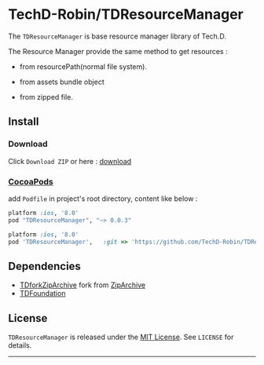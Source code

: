 # TechD-Robin/TDResourceManager

The `TDResourceManager` is base resource manager library of Tech.D. <br>

The Resource Manager provide the same method to get resources :

* from resourcePath(normal file system).

* from assets bundle object

* from zipped file.



## Install

### Download

Click `Download ZIP` or here : [download][downloadLink]


### [CocoaPods][cocoaPodsLink]

add `Podfile` in project's root directory, content like below : 

```ruby
platform :ios, '8.0'
pod "TDResourceManager", "~> 0.0.3"

```

```ruby
platform :ios, '8.0'
pod 'TDResourceManager',   :git => 'https://github.com/TechD-Robin/TDResourceManager.git',    :branch => 'develop'
```

## Dependencies

* [TDforkZipArchive][dependenceTDforkZipArchive] fork from [ZipArchive][dependenceZipArchive]
* [TDFoundation][dependenceTDFoundation]




## License

`TDResourceManager` is released under the [MIT License][mitLink]. See `LICENSE` for details.


----
[downloadLink]:https://github.com/TechD-Robin/TDResourceManager/archive/master.zip
[cocoaPodsLink]:https://cocoapods.org/

[dependenceZipArchive]: https://github.com/mattconnolly/ZipArchive
[dependenceTDforkZipArchive]: https://github.com/TechD-Robin/TDforkZipArchive 
[dependenceTDFoundation]: https://github.com/TechD-Robin/TDFoundation

[mitLink]:http://opensource.org/licenses/MIT


